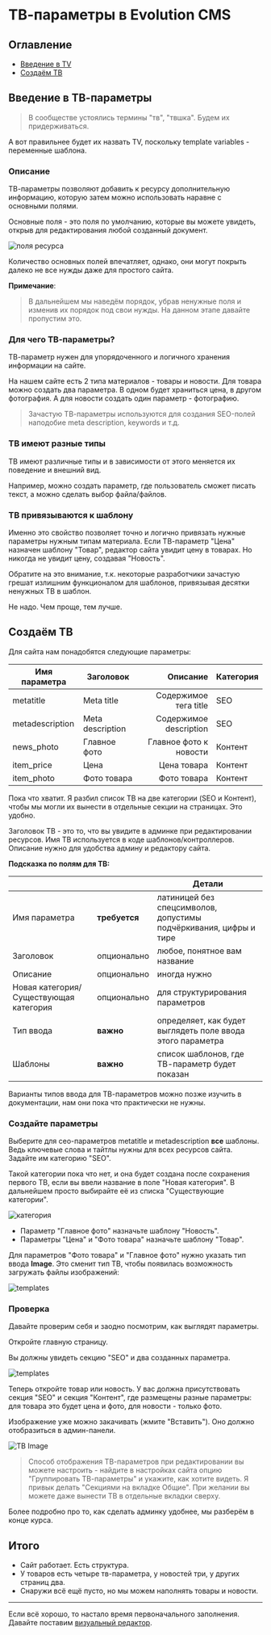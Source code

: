 # ТВ-параметры в Evolution CMS

## Оглавление

- [Введение в TV](#part1)
- [Создаём ТВ](#part2)

## Введение в ТВ-параметры <a name="part1"></a>

> В сообществе устоялись термины "тв", "твшка". Будем их придерживаться.

А вот правильнее будет их назвать TV, поскольку template variables - переменные шаблона.

### Описание

ТВ-параметры позволяют добавить к ресурсу дополнительную информацию, которую затем можно использовать наравне с основными полями.

Основные поля - это  поля по умолчанию, которые вы можете увидеть, открыв для редактирования любой созданный документ.

![поля ресурса](assets/images/s24.png)

Количество основных полей впечатляет, однако, они могут покрыть далеко не все нужды даже для простого сайта. 

**Примечание**: 
> В дальнейшем мы наведём порядок, убрав ненужные поля и  изменив их порядок под свои нужды. На данном этапе давайте пропустим это.

### Для чего TВ-параметры?

TВ-параметр нужен для упорядоченного и логичного хранения информации на сайте.

На нашем сайте есть 2 типа материалов - товары и новости. Для товара можно создать два параметра. В одном будет храниться цена, в другом фотография. А для новости создать один параметр - фотографию.

> Зачастую TВ-параметры используются для создания SEO-полей наподобие meta description, keywords и т.д.

### ТВ имеют разные типы

ТВ имеют различные типы и в зависимости от этого меняется их поведение и внешний вид.

Например, можно создать параметр, где пользователь сможет писать текст, а можно сделать выбор файла/файлов.

### ТВ привязываются к шаблону

Именно это свойство позволяет точно и логично привязать нужные параметры нужным типам материала. Если ТВ-параметр "Цена" назначен шаблону "Товар", редактор сайта увидит цену в товарах. Но никогда не увидит цену, создавая "Новость".

Обратите на это внимание, т.к. некоторые разработчики зачастую грешат излишним функционалом для шаблонов, привязывая десятки ненужных ТВ в шаблон. 

Не надо. Чем проще, тем лучше.

## Создаём ТВ <a name="part2"></a>

Для сайта нам понадобятся следующие параметры:

| Имя параметра             | Заголовок			|               Описание | Категория |
| --------------- | --------------------| ---------------------: | --------- |
| metatitle       | Meta title			| Содержимое тега title		| SEO       |
| metadescription | Meta description	| Содержимое description	| SEO       |
| news_photo      | Главное фото		| Главное фото к новости	| Контент   |
| item_price      | Цена				| Цена товара				| Контент	|
| item_photo      | Фото товара         | Фото товара				| Контент   |

Пока что хватит. Я разбил список ТВ на две категории (SEO и Контент), чтобы мы могли их вынести в отдельные секции на страницах. Это удобно.

Заголовок ТВ - это то, что вы увидите в админке при редактировании ресурсов. Имя ТВ используется в коде шаблонов/контроллеров. Описание нужно для удобства админу и редактору сайта.

**Подсказка по полям для ТВ:**

|                                    |             |       Детали       |
| -------------------------------------- | ----------- | ------------------ |
| Имя параметра                          | **требуется**   | латиницей без спецсимволов, допустимы подчёркивания, цифры и тире |
| Заголовок                              | опционально | любое, понятное вам название |
| Описание                               | опционально | иногда нужно          |
| Новая категория/Существующая категория | опционально | для структурирования параметров  |
| Тип ввода                              | **важно**       | определяет, как будет выглядеть поле ввода этого параметра |
| Шаблоны                                | **важно**       | список шаблонов, где ТВ-параметр будет показан |

Варианты типов ввода для ТВ-параметров можно позже изучить в документации, нам они пока что практически не нужны.

### Создайте параметры

Выберите для сео-параметров metatitle и metadescription **все** шаблоны. Ведь ключевые слова и тайтлы нужны для всех ресурсов сайта. Задайте им категорию "SEO".

Такой категории пока что нет, и она будет создана после сохранения первого ТВ, если вы ввели название в поле "Новая категория". В дальнейшем просто выбирайте её из списка "Существующие категории".

![категория](assets/images/s25.png)


* Параметр "Главное фото" назначьте шаблону "Новость".
* Параметры "Цена" и "Фото товара" назначьте шаблону "Товар".

Для  параметров "Фото товара" и "Главное фото"  нужно указать тип ввода **Image**. Это сменит тип ТВ, чтобы появилась возможность загружать файлы изображений:

![templates](assets/images/s26.png)



### Проверка

Давайте проверим себя и заодно посмотрим, как выглядят  параметры.

Откройте главную страницу.

Вы должны увидеть секцию "SEO" и два созданных параметра.

![templates](assets/images/s27-1.png)

Теперь откройте товар или новость. У вас должна присутствовать секция "SEO" и секция "Контент", где размещены разные параметры: для товара это будет цена и фото, для новости - только фото.

Изображение уже можно закачивать (жмите "Вставить"). Оно должно отобразиться в админ-панели.

![ТВ Image](assets/images/s28-1.png)

> Способ отображения ТВ-параметров при редактировании вы можете настроить - найдите в настройках сайта опцию "Группировать ТВ-параметры" и укажите, как хотите видеть. Я привык делать "Секциями на вкладке Общие".
> При желании вы можете даже вынести ТВ в отдельные вкладки сверху.

Более подробно про то, как сделать админку удобнее, мы разберём в конце курса.

## Итого

- Сайт работает. Есть структура.
- У товаров есть четыре тв-параметра, у новостей три, у других страниц два.
- Снаружи всё ещё пусто, но мы можем наполнять товары и новости.

---

Если всё хорошо, то настало время первоначального заполнения. Давайте поставим [визуальный редактор](/006_%D0%92%D0%B8%D0%B7%D1%83%D0%B0%D0%BB%D1%8C%D0%BD%D1%8B%D0%B9%20%D1%80%D0%B5%D0%B4%D0%B0%D0%BA%D1%82%D0%BE%D1%80.md).
